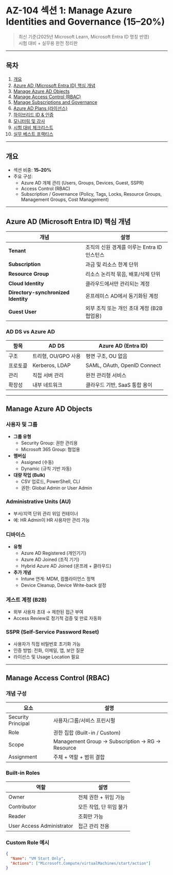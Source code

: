 # AZ-104 섹션 1: Manage Azure Identities and Governance (15–20%)

> 최신 기준(2025년 Microsoft Learn, Microsoft Entra ID 명칭 반영)  
> 시험 대비 + 실무용 완전 정리판

---

## 목차
1. [개요](#개요)
2. [Azure AD (Microsoft Entra ID) 핵심 개념](#azure-ad-microsoft-entra-id-핵심-개념)
3. [Manage Azure AD Objects](#manage-azure-ad-objects)
4. [Manage Access Control (RBAC)](#manage-access-control-rbac)
5. [Manage Subscriptions and Governance](#manage-subscriptions-and-governance)
6. [Azure AD Plans (라이선스)](#azure-ad-plans-라이선스)
7. [하이브리드 ID & 인증](#하이브리드-id--인증)
8. [모니터링 및 감사](#모니터링-및-감사)
9. [시험 대비 체크리스트](#시험-대비-체크리스트)
10. [실무 베스트 프랙티스](#실무-베스트-프랙티스)

---

## 개요
- 섹션 비중: **15–20%**
- 주요 구성:
  - Azure AD 개체 관리 (Users, Groups, Devices, Guest, SSPR)
  - Access Control (RBAC)
  - Subscription / Governance (Policy, Tags, Locks, Resource Groups, Management Groups, Cost Management)

---

## Azure AD (Microsoft Entra ID) 핵심 개념

| 개념 | 설명 |
|------|------|
| **Tenant** | 조직의 신원 경계를 이루는 Entra ID 인스턴스 |
| **Subscription** | 과금 및 리소스 한계 단위 |
| **Resource Group** | 리소스 논리적 묶음, 배포/삭제 단위 |
| **Cloud Identity** | 클라우드에서만 관리되는 계정 |
| **Directory-synchronized Identity** | 온프레미스 AD에서 동기화된 계정 |
| **Guest User** | 외부 조직 또는 개인 초대 계정 (B2B 협업용) |

### AD DS vs Azure AD
| 항목 | AD DS | Azure AD (Entra ID) |
|------|--------|----------------------|
| 구조 | 트리형, OU/GPO 사용 | 평면 구조, OU 없음 |
| 프로토콜 | Kerberos, LDAP | SAML, OAuth, OpenID Connect |
| 관리 | 직접 서버 관리 | 완전 관리형 서비스 |
| 확장성 | 내부 네트워크 | 클라우드 기반, SaaS 통합 용이 |

---

## Manage Azure AD Objects

### 사용자 및 그룹
- **그룹 유형**
  - Security Group: 권한 관리용
  - Microsoft 365 Group: 협업용
- **멤버십**
  - Assigned (수동)
  - Dynamic (규칙 기반 자동)
- **대량 작업 (Bulk)**
  - CSV 업로드, PowerShell, CLI
  - 권한: Global Admin or User Admin

### Administrative Units (AU)
- 부서/지역 단위 관리 위임 컨테이너  
- 예: HR Admin이 HR 사용자만 관리 가능

### 디바이스
- **유형**
  - Azure AD Registered (개인기기)
  - Azure AD Joined (조직 기기)
  - Hybrid Azure AD Joined (온프레 + 클라우드)
- **추가 개념**
  - Intune 연계: MDM, 컴플라이언스 정책
  - Device Cleanup, Device Write-back 설정

### 게스트 계정 (B2B)
- 외부 사용자 초대 → 제한된 접근 부여  
- Access Review로 정기적 검증 및 만료 자동화

### SSPR (Self-Service Password Reset)
- 사용자가 직접 비밀번호 초기화 가능  
- 인증 방법: 전화, 이메일, 앱, 보안 질문  
- 라이선스 및 Usage Location 필요

---

## Manage Access Control (RBAC)

### 개념 구성
| 요소 | 설명 |
|------|------|
| Security Principal | 사용자/그룹/서비스 프린시펄 |
| Role | 권한 집합 (Built-in / Custom) |
| Scope | Management Group → Subscription → RG → Resource |
| Assignment | 주체 + 역할 + 범위 결합 |

### Built-in Roles
| 역할 | 설명 |
|------|------|
| Owner | 전체 권한 + 위임 가능 |
| Contributor | 모든 작업, 단 위임 불가 |
| Reader | 조회만 가능 |
| User Access Administrator | 접근 관리 전용 |

### Custom Role 예시
```json
{
  "Name": "VM Start Only",
  "Actions": ["Microsoft.Compute/virtualMachines/start/action"]
}
